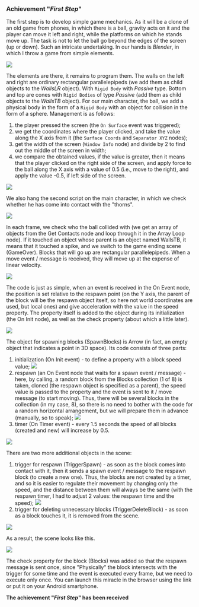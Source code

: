 ### Achievement "*First Step*"

The first step is to develop simple game mechanics. As it will be a clone of an old game from phones, in which there is a ball, gravity acts on it and the player can move it left and right, while the platforms on which he stands move up. The task is not to let the ball go beyond the edges of the screen (up or down). Such an intricate undertaking.
In our hands is *Blender*, in which I throw a game from simple elements.

[![](https://github.com/E1e5en/armory3d-blog.github.io/blob/master/articles/01_first_step/picture/1.jpg)](1)

The elements are there, it remains to program them.
The walls on the left and right are ordinary rectangular parallelepipeds (we add them as child objects to the *WallsLR* object). With `Rigid Body` with *Passive* type.
Bottom and top are cones with `Rigid Bodies` of type *Passive* (add them as child objects to the *WallsTB* object).
For our main character, the ball, we add a physical body in the form of a `Rigid Body` with an object for collision in the form of a sphere.
Management is as follows:
1) the player pressed the screen (the `On Surface` event was triggered);
2) we get the coordinates where the player clicked, and take the value along the X axis from it (the `Surface Coords` and `Separator XYZ` nodes);
3) get the width of the screen (`Window Info` node) and divide by 2 to find out the middle of the screen in width;
4) we compare the obtained values, if the value is greater, then it means that the player clicked on the right side of the screen, and apply force to the ball along the X axis with a value of 0.5 (i.e., move to the right), and apply the value -0.5, if left side of the screen.

[![](https://github.com/E1e5en/armory3d-blog.github.io/blob/master/articles/01_first_step/picture/2.jpg)](2)

We also hang the second script on the main character, in which we check whether he has come into contact with the "thorns".

[![](https://github.com/E1e5en/armory3d-blog.github.io/blob/master/articles/01_first_step/picture/3.jpg)](3)

In each frame, we check who the ball collided with (we get an array of objects from the Get Contacts node and loop through it in the Array Loop node). If it touched an object whose parent is an object named WallsTB, it means that it touched a spike, and we switch to the game ending scene (GameOver).
Blocks that will go up are rectangular parallelepipeds. When a move event / message is received, they will move up at the expense of linear velocity.

[![](https://github.com/E1e5en/armory3d-blog.github.io/blob/master/articles/01_first_step/picture/4.jpg)](4)

The code is just as simple, when an event is received in the On Event node, the position is set relative to the respawn point (on the Y axis, the parent of the block will be the respawn object itself, so here not world coordinates are used, but local ones) and give acceleration with the value in the speed property. The property itself is added to the object during its initialization (the On Init node), as well as the check property (about which a little later).

[![](https://github.com/E1e5en/armory3d-blog.github.io/blob/master/articles/01_first_step/picture/5.jpg)](5)

The object for spawning blocks (SpawnBlocks) is Arrow (in fact, an empty object that indicates a point in 3D space). Its code consists of three parts:
1. initialization (On Init event) - to define a property with a block speed value;
[![](https://github.com/E1e5en/armory3d-blog.github.io/blob/master/articles/01_first_step/picture/6.jpg)](6)
2. respawn (an On Event node that waits for a spawn event / message) - here, by calling, a random block from the Blocks collection (1 of 8) is taken, cloned (the respawn object is specified as a parent), the speed value is passed to the property and the event is sent to it / move message (to start moving). Thus, there will be several blocks in the collection (in my case, 8), so there is no need to bother with the code for a random horizontal arrangement, but we will prepare them in advance (manually, so to speak);
[![](https://github.com/E1e5en/armory3d-blog.github.io/blob/master/articles/01_first_step/picture/7.jpg)](7)
3. timer (On Timer event) - every 1.5 seconds the speed of all blocks (created and new) will increase by 0.5.

[![](https://github.com/E1e5en/armory3d-blog.github.io/blob/master/articles/01_first_step/picture/8.jpg)](8)

There are two more additional objects in the scene:
1. trigger for respawn (TriggerSpawn) - as soon as the block comes into contact with it, then it sends a spawn event / message to the respawn block (to create a new one). Thus, the blocks are not created by a timer, and so it is easier to regulate their movement by changing only the speed, and the distance between them will always be the same (with the respawn timer, I had to adjust 2 values: the respawn time and the speed);
[![](https://github.com/E1e5en/armory3d-blog.github.io/blob/master/articles/01_first_step/picture/9.jpg)](9)
2. trigger for deleting unnecessary blocks (TriggerDeleteBlock) - as soon as a block touches it, it is removed from the scene.

[![](https://github.com/E1e5en/armory3d-blog.github.io/blob/master/articles/01_first_step/picture/10.jpg)](10)

As a result, the scene looks like this.

[![](https://github.com/E1e5en/armory3d-blog.github.io/blob/master/articles/01_first_step/picture/11.jpg)](11)

The check property for the block (Blocks) was added so that the respawn message is sent once, since "Physically" the block intersects with the trigger for some time and the event is executed every frame, but we need to execute only once.
You can launch this miracle in the browser using the link or put it on your Android smartphone.


**The achievement "*First Step*" has been received**


